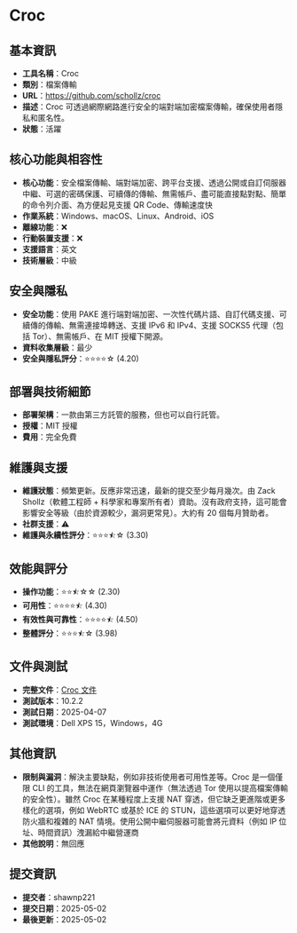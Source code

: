 # Croc

## 基本資訊
- **工具名稱**：Croc
- **類別**：檔案傳輸
- **URL**：https://github.com/schollz/croc
- **描述**：Croc 可透過網際網路進行安全的端對端加密檔案傳輸，確保使用者隱私和匿名性。
- **狀態**：活躍

## 核心功能與相容性
- **核心功能**：安全檔案傳輸、端對端加密、跨平台支援、透過公開或自訂伺服器中繼、可選的密碼保護、可續傳的傳輸、無需帳戶、盡可能直接點對點、簡單的命令列介面、為方便起見支援 QR Code、傳輸速度快
- **作業系統**：Windows、macOS、Linux、Android、iOS
- **離線功能**：❌
- **行動裝置支援**：❌
- **支援語言**：英文
- **技術層級**：中級

## 安全與隱私
- **安全功能**：使用 PAKE 進行端對端加密、一次性代碼片語、自訂代碼支援、可續傳的傳輸、無需連接埠轉送、支援 IPv6 和 IPv4、支援 SOCKS5 代理（包括 Tor）、無需帳戶、在 MIT 授權下開源。
- **資料收集層級**：最少
- **安全與隱私評分**：⭐⭐⭐⭐☆ (4.20)

## 部署與技術細節
- **部署架構**：一款由第三方託管的服務，但也可以自行託管。
- **授權**：MIT 授權
- **費用**：完全免費

## 維護與支援
- **維護狀態**：頻繁更新。反應非常迅速，最新的提交至少每月幾次。由 Zack Shollz（軟體工程師 + 科學家和專案所有者）資助。沒有政府支持，這可能會影響安全等級（由於資源較少，漏洞更常見）。大約有 20 個每月贊助者。
- **社群支援**：⚠️
- **維護與永續性評分**：⭐⭐⭐⯪☆ (3.30)

## 效能與評分
- **操作功能**：⭐⭐⯪☆☆ (2.30)
- **可用性**：⭐⭐⭐⭐⯪ (4.30)
- **有效性與可靠性**：⭐⭐⭐⭐⯪ (4.50)
- **整體評分**：⭐⭐⭐⯪☆ (3.98)

## 文件與測試
- **完整文件**：[Croc 文件](https://github.com/user-attachments/files/20009329/Croc.Analysis.pdf)
- **測試版本**：10.2.2
- **測試日期**：2025-04-07
- **測試環境**：Dell XPS 15，Windows，4G

## 其他資訊
- **限制與漏洞**：解決主要缺點，例如非技術使用者可用性差等。Croc 是一個僅限 CLI 的工具，無法在網頁瀏覽器中運作（無法透過 Tor 使用以提高檔案傳輸的安全性）。雖然 Croc 在某種程度上支援 NAT 穿透，但它缺乏更進階或更多樣化的選項，例如 WebRTC 或基於 ICE 的 STUN，這些選項可以更好地穿透防火牆和複雜的 NAT 情境。使用公開中繼伺服器可能會將元資料（例如 IP 位址、時間資訊）洩漏給中繼營運商
- **其他說明**：無回應

## 提交資訊
- **提交者**：shawnp221
- **提交日期**：2025-05-02
- **最後更新**：2025-05-02